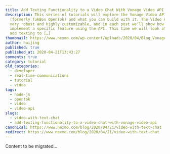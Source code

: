 ```yaml
---
title: Add Texting Functionality to a Video Chat With Vonage Video API
description: This series of tutorials will explore the Vonage Video API
  (formerly TokBox OpenTok) and what you can build with it. The Video API is
  very robust and highly customizable, and in each post we’ll show how to
  implement a specific feature using the API. This time we will look at how to
  add texting to […]
thumbnail: https://www.nexmo.com/wp-content/uploads/2020/04/Blog_Vonage-Video-API_Chat_1200x600.png
author: huijing
published: true
published_at: 2020-04-21T13:43:27
comments: true
category: tutorial
old_categories:
  - developer
  - real-time-communications
  - tutorial
  - video
tags:
  - node-js
  - opentok
  - video
  - video-api
slugs:
  - video-with-text-chat
  - add-texting-functionality-to-a-video-chat-with-vonage-video-api
canonical: https://www.nexmo.com/blog/2020/04/21/video-with-text-chat
redirect: https://www.nexmo.com/blog/2020/04/21/video-with-text-chat
---
```

Content to be migrated...